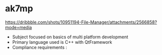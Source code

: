 # ak7mp
https://dribbble.com/shots/10951194-File-Manager/attachments/2566858?mode=media
- Subject focused on basics of multi platform development
- Primary language used is C++ with QtFramework
- Compliance requirements :